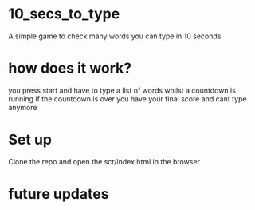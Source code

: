 # 10_secs_to_type

A simple game to check many words you can type in 10 seconds

# how does it work?

you press start and have to type a list of words whilst a countdown is running
if the countdown is over you have your final score and cant type anymore

# Set up

Clone the repo and open the scr/index.html in the browser

# future updates
